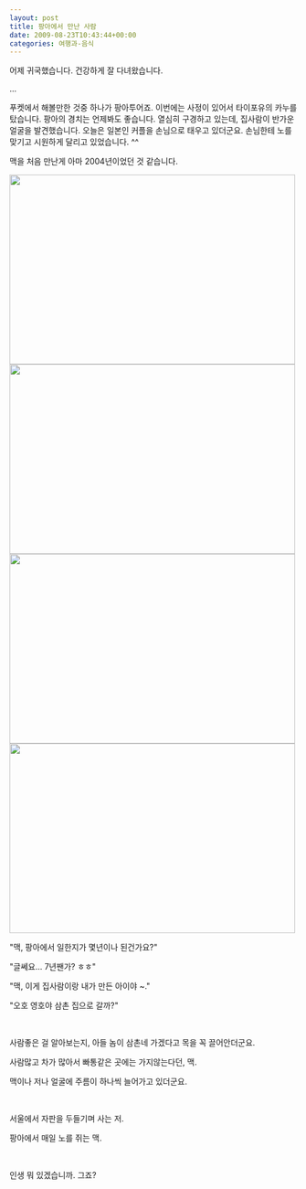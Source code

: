 ```yaml
---
layout: post
title: 팡아에서 만난 사람
date: 2009-08-23T10:43:44+00:00
categories: 여행과-음식
---
```

어제 귀국했습니다. 건강하게 잘 다녀왔습니다.

...

푸켓에서 해볼만한 것중 하나가 팡아투어죠. 이번에는 사정이 있어서 타이포유의 카누를 탔습니다. 팡아의 경치는 언제봐도 좋습니다. 열심히 구경하고 있는데, 집사람이 반가운 얼굴을 발견했습니다. 오늘은 일본인 커플을 손님으로 태우고 있더군요. 손님한테 노를 맞기고 시원하게 달리고 있었습니다. ^^

맥을 처음 만난게 아마 2004년이었던 것 같습니다.

<img class="aligncenter" alt="" src="http://jinto.pe.kr/wp-content/uploads/1/cfile4.uf.2010951E4A911D3E8D4B86.jpg" width="500" height="332" />
<img class="aligncenter" alt="" src="http://jinto.pe.kr/wp-content/uploads/1/cfile2.uf.1210951E4A911D3F8E94D4.jpg" width="500" height="332" />
<img class="aligncenter" alt="" src="http://jinto.pe.kr/wp-content/uploads/1/cfile21.uf.1210951E4A911D408F340E.jpg" width="500" height="332" />
<img class="aligncenter" alt="" src="http://jinto.pe.kr/wp-content/uploads/1/cfile21.uf.1110951E4A911D4090E5F5.jpg" width="500" height="332" />

"맥, 팡아에서 일한지가 몇년이나 된건가요?"

"글쎄요... 7년짼가? ㅎㅎ"

"맥, 이게 집사람이랑 내가 만든 아이야 ~."

"오호 영호야 삼촌 집으로 갈까?"

&nbsp;

사람좋은 걸 알아보는지, 아들 놈이 삼촌네 가겠다고 목을 꼭 끌어안더군요.

사람많고 차가 많아서 빠통같은 곳에는 가지않는다던, 맥.

맥이나 저나 얼굴에 주름이 하나씩 늘어가고 있더군요.

&nbsp;

서울에서 자판을 두들기며 사는 저.

팡아에서 매일 노를 쥐는 맥.

&nbsp;

인생 뭐 있겠습니까. 그죠?
